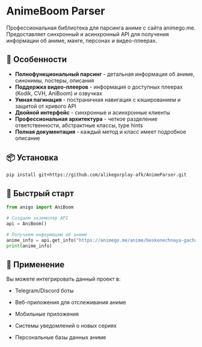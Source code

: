 # AnimeBoom Parser

Профессиональная библиотека для парсинга аниме с сайта animego.me. Предоставляет синхронный и асинхронный API для получения информации об аниме, манге, персонах и видео-плеерах.

## 🚀 Особенности

- **Полнофункциональный парсинг** - детальная информация об аниме, синонимы, постеры, описания
- **Поддержка видео-плееров** - информация о доступных плеерах (Kodik, CVH, AniBoom) и озвучках
- **Умная пагинация** - постраничная навигация с кэшированием и защитой от кривого API
- **Двойной интерфейс** - синхронные и асинхронные клиенты
- **Профессиональная архитектура** - четкое разделение ответственности, абстрактные классы, type hints
- **Полная документация** - каждый метод и класс имеет подробное описание

## 📦 Установка

```bash
pip install git+https://github.com/alikegorplay-afk/AnimeParser.git
```

## 🚀 Быстрый старт

```python
from anigo import AniBoom

# Создаем экземпляр API
api = AniBoom()

# Получаем информацию об аниме
anime_info = api.get_info("https://animego.me/anime/beskonechnaya-gacha-2888")
print(anime_info)
```

## 🎯 Применение

Вы можете интегрировать данный проект в:

- Telegram/Discord боты

- Веб-приложения для отслеживания аниме

- Мобильные приложения

- Системы уведомлений о новых сериях

- Персональные базы данных аниме
